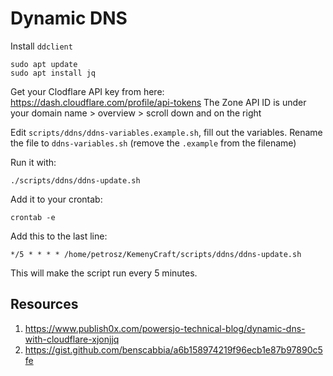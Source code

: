 # Dynamic DNS

Install `ddclient`

    sudo apt update
    sudo apt install jq

Get your Clodflare API key from here: https://dash.cloudflare.com/profile/api-tokens
The Zone API ID is under your domain name > overview > scroll down and on the right

Edit `scripts/ddns/ddns-variables.example.sh`, fill out the variables. Rename the file to `ddns-variables.sh` (remove the `.example` from the filename)

Run it with:

    ./scripts/ddns/ddns-update.sh


Add it to your crontab:

    crontab -e

Add this to the last line:

    */5 * * * * /home/petrosz/KemenyCraft/scripts/ddns/ddns-update.sh

This will make the script run every 5 minutes.

## Resources
1. https://www.publish0x.com/powersjo-technical-blog/dynamic-dns-with-cloudflare-xjonjjq
2. https://gist.github.com/benscabbia/a6b158974219f96ecb1e87b97890c5fe
